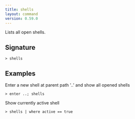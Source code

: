 ```yaml
---
title: shells
layout: command
version: 0.59.0
---
```


Lists all open shells.

## Signature

```> shells ```

## Examples

Enter a new shell at parent path '..' and show all opened shells
```shell
> enter ..; shells
```

Show currently active shell
```shell
> shells | where active == true
```

